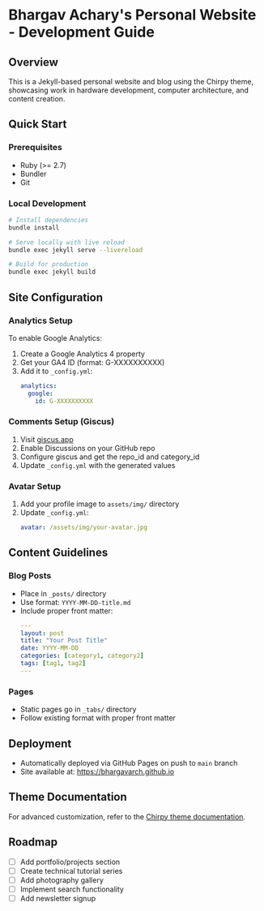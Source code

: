 # Bhargav Achary's Personal Website - Development Guide

## Overview
This is a Jekyll-based personal website and blog using the Chirpy theme, showcasing work in hardware development, computer architecture, and content creation.

## Quick Start

### Prerequisites
- Ruby (>= 2.7)
- Bundler
- Git

### Local Development
```bash
# Install dependencies
bundle install

# Serve locally with live reload
bundle exec jekyll serve --livereload

# Build for production
bundle exec jekyll build
```

## Site Configuration

### Analytics Setup
To enable Google Analytics:
1. Create a Google Analytics 4 property
2. Get your GA4 ID (format: G-XXXXXXXXXX)
3. Add it to `_config.yml`:
   ```yaml
   analytics:
     google:
       id: G-XXXXXXXXXX
   ```

### Comments Setup (Giscus)
1. Visit [giscus.app](https://giscus.app)
2. Enable Discussions on your GitHub repo
3. Configure giscus and get the repo_id and category_id
4. Update `_config.yml` with the generated values

### Avatar Setup
1. Add your profile image to `assets/img/` directory
2. Update `_config.yml`:
   ```yaml
   avatar: /assets/img/your-avatar.jpg
   ```

## Content Guidelines

### Blog Posts
- Place in `_posts/` directory
- Use format: `YYYY-MM-DD-title.md`
- Include proper front matter:
  ```yaml
  ---
  layout: post
  title: "Your Post Title"
  date: YYYY-MM-DD
  categories: [category1, category2]
  tags: [tag1, tag2]
  ---
  ```

### Pages
- Static pages go in `_tabs/` directory
- Follow existing format with proper front matter

## Deployment
- Automatically deployed via GitHub Pages on push to `main` branch
- Site available at: https://bhargavarch.github.io

## Theme Documentation
For advanced customization, refer to the [Chirpy theme documentation](https://github.com/cotes2020/jekyll-theme-chirpy).

## Roadmap
- [ ] Add portfolio/projects section
- [ ] Create technical tutorial series
- [ ] Add photography gallery
- [ ] Implement search functionality
- [ ] Add newsletter signup
